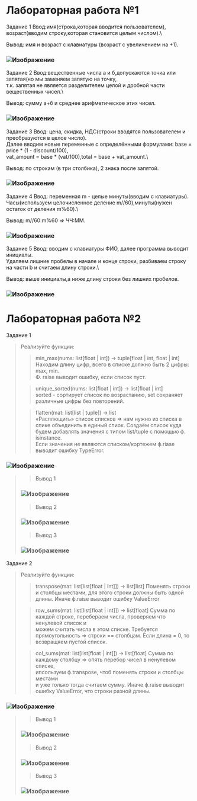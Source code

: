 Лабораторная работа №1
=
Задание 1
Ввод:имя(строка,которая вводится пользователем), возраст(вводим строку,которая становится целым числом).\
>
Вывод: имя и возраст с клавиатуры (возраст с увеличением на +1).
### ![Изображение](https://github.com/user-attachments/assets/6ea5f89d-ec3d-4fb0-9819-c871bb6b5a86)

Задание 2
Ввод:вещественные числа а и б,допускаются точка или запятая(но мы заменяем запятую на точку,\
т.к. запятая не является разделителем целой и дробной части вещественных чисел.\
>
Вывод: сумму а+б и среднее арифметическое этих чисел.
### ![Изображение](https://github.com/user-attachments/assets/62526810-712e-4c88-a436-4e0afec5ea1d)
Задание 3
Ввод: цена, скидка, НДС(строки вводятся пользователем и преобразуются в целое число).\
Далее вводим новые переменные с определёнными формулами: base = price * (1 - discount/100),\
vat_amount = base * (vat/100),total = base + vat_amount.\
>
Вывод: по строкам (в три столбика), 2 знака после запятой.
### ![Изображение](https://github.com/user-attachments/assets/994fca47-9217-4c0d-8e9f-772525b6b445)
Задание 4
Ввод: переменная m - целые минуты(вводим с клавиатуры).\
Часы(используем целочисленное деление m//60),минуты(нужен остаток от деления m%60).\
>
Вывод: m//60:m%60 => ЧЧ:ММ.
### ![Изображение](https://github.com/user-attachments/assets/82bfd487-a9cc-4516-a288-0870d00e3865)
Задание 5
Ввод: вводим с клавиатуры ФИО, далее программа выводит инициалы.\
Удаляем лишние пробелы в начале и конце строки, разбиваем строку на части b и считаем длину строки.\
>
Вывод: выше инициалы,а ниже длину строки без лишних пробелов.
### ![Изображение](https://github.com/user-attachments/assets/c9801dc2-489f-4e41-b899-c72fd02bbbb6)
>
>
Лабораторная работа №2
=
Задание 1
> Реализуйте функции:
> > min_max(nums: list[float | int]) -> tuple[float | int, float | int] \
> > Находим длину цифр, всего в списке должно быть 2 цифры: max, min.\
> > Ф. raise выводит ошибку, если список пуст.
>
> > unique_sorted(nums: list[float | int]) -> list[float | int] \
> > sorted - сортирует список по возрастанию, set сохраняет различные цифры без повторений.
>
> >flatten(mat: list[list | tuple]) -> list\
> >«Расплющить» список списков => нам нужно из списка в спике объединить в единый спиок.
> >Создаём список куда будем добавлять значения с типом list/tuple с помощью ф. isinstance.\
> >Если значения не являются списком/кортежем ф.riase выводит ошибку TypeError.
>
### ![Изображение](https://github.com/user-attachments/assets/8d84cbba-de49-4a1b-8e4a-abed6cc7c971)
>
> > Вывод 1
> ### ![Изображение](https://github.com/user-attachments/assets/af9d160e-940f-4c6f-ac88-598b2eec4e0f)
>  
> > Вывод 2
> ### ![Изображение](https://github.com/user-attachments/assets/aa985ad2-6d02-4bc7-bce7-0856af2f3bfe)
> 
> > Вывод 3
> ### ![Изображение](https://github.com/user-attachments/assets/72b5c619-fae3-4d55-a03d-9033940bead7)
>

Задание 2
> Реализуйте функции:
> > transpose(mat: list[list[float | int]]) -> list[list]
> > Поменять строки и столбцы местами, для этого строки должны быть одной длины.
> > Иначе ф.raise выводит ошибку ValueError
> 
> >row_sums(mat: list[list[float | int]]) -> list[float]
> >Сумма по каждой строке, перебераем числа, проверяем что ненулевой список и\
> >можем считать числа в этом списке.
> >Требуется прямоугольность => строки == столбцам.
> >Если длина = 0, то возвращяем пустой список.
> 
> >col_sums(mat: list[list[float | int]]) -> list[float]
> >Сумма по каждому столбцу => опять перебор чисел в ненулевом списке,\
> >ипсользуем ф.transpose, чтоб поменять строки и столбцы местами\
> >и уже только тогда считаем сумму.
> >Иначе ф.raise выводит ошибку ValueError, что строки разной длины.
>
### ![Изображение](https://github.com/user-attachments/assets/a03475f6-c6c5-4ed7-aa63-dd0ccb9eb402)
>
> >Вывод 1
>### ![Изображение](https://github.com/user-attachments/assets/b275e590-c035-4960-ba7e-71a493f9885d)
> >Вывод 2
>### ![Изображение](https://github.com/user-attachments/assets/4b2c9c95-54ed-420f-9ad9-bb577362313a)
>
> >Вывод 3
>### ![Изображение](https://github.com/user-attachments/assets/88c1f365-25b6-4fd1-904b-729f23db7b52)
>
